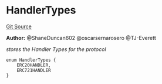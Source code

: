# HandlerTypes
[Git Source](https://github.com/thrackle-io/forte-rules-engine/blob/ca6c5450e5e6a46aa53ada940ee13a6c9dcc6be8/src/client/token/HandlerTypeEnum.sol)

**Author:**
@ShaneDuncan602 @oscarsernarosero @TJ-Everett

*stores the Handler Types for the protocol*


```solidity
enum HandlerTypes {
    ERC20HANDLER,
    ERC721HANDLER
}
```

